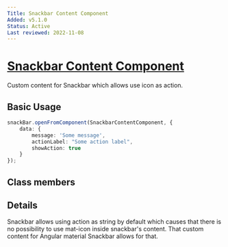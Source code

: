 ```yaml
---
Title: Snackbar Content Component
Added: v5.1.0
Status: Active
Last reviewed: 2022-11-08
---
```


# [Snackbar Content Component](../../../lib/core/src/lib/snackbar-content/snackbar-content.component.ts "Defined in snackbar-content.component.ts")

Custom content for Snackbar which allows use icon as action.

## Basic Usage

```ts
snackBar.openFromComponent(SnackbarContentComponent, {
    data: {
        message: 'Some message',
        actionLabel: "Some action label",
        showAction: true
    }
});
```

## Class members

## Details

Snackbar allows using action as string by default which causes that there is no possibility to use mat-icon inside snackbar's content. 
That custom content for Angular material Snackbar allows for that. 
